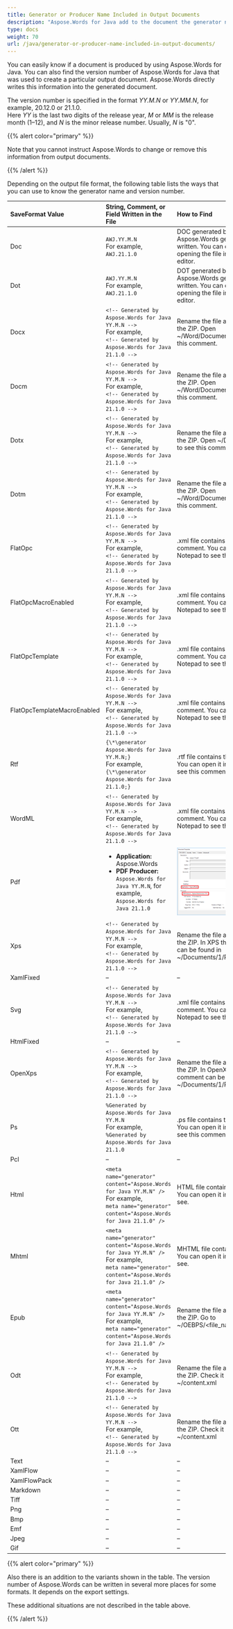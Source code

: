 ```yaml
---
title: Generator or Producer Name Included in Output Documents
description: "Aspose.Words for Java add to the document the generator name and version number that was used to create it. This data can be found in the document in ways that depend on the output file format."
type: docs
weight: 70
url: /java/generator-or-producer-name-included-in-output-documents/
---
```


You can easily know if a document is produced by using Aspose.Words for Java. You can also find the version number of Aspose.Words for Java that was used to create a particular output document. Aspose.Words directly writes this information into the generated document.

The version number is specified in the format *YY.M.N* or *YY.MM.N*, for example, 20.12.0 or 21.1.0.<br />
Here *YY* is the last two digits of the release year, *M* or *MM* is the release month (1–12), and *N* is the minor release number. Usually, *N* is "0".

{{% alert color="primary" %}} 

Note that you cannot instruct Aspose.Words to change or remove this information from output documents.

{{% /alert %}} 

Depending on the output file format, the following table lists the ways that you can use to know the generator name and version number.

|SaveFormat Value|String, Comment, or Field Written in the File|How to Find|
| :- | :- | :- |
|Doc|`AWJ.YY.M.N`<br />For example,<br />`AWJ.21.1.0`|DOC generated by Aspose.Words gets 8 bytes written. You can check it by opening the file in some binary editor.|
|Dot|`AWJ.YY.M.N`<br />For example,<br />`AWJ.21.1.0`|DOT generated by Aspose.Words gets 8 bytes written. You can check it by opening the file in some binary editor.|
|Docx| `<!-- Generated by Aspose.Words for Java YY.M.N -->`<br />For example,<br />`<!-- Generated by Aspose.Words for Java 21.1.0 -->` |Rename the file as .zip. Extract the ZIP. Open ~/Word/Document.xml to see this comment.|
|Docm| `<!-- Generated by Aspose.Words for Java YY.M.N -->`<br />For example,<br />`<!-- Generated by Aspose.Words for Java 21.1.0 -->` |Rename the file as .zip. Extract the ZIP. Open ~/Word/Document.xml to see this comment.|
|Dotx| `<!-- Generated by Aspose.Words for Java YY.M.N -->`<br />For example,<br />`<!-- Generated by Aspose.Words for Java 21.1.0 -->` |Rename the file as .zip. Extract the ZIP. Open ~/Document.xml to see this comment.|
|Dotm| `<!-- Generated by Aspose.Words for Java YY.M.N -->`<br />For example,<br />`<!-- Generated by Aspose.Words for Java 21.1.0 -->` |Rename the file as .zip. Extract the ZIP. Open ~/Word/Document.xml to see this comment.|
|FlatOpc| `<!-- Generated by Aspose.Words for Java YY.M.N -->`<br />For example,<br />`<!-- Generated by Aspose.Words for Java 21.1.0 -->` |.xml file contains this comment. You can open it in Notepad to see this comment.|
|FlatOpcMacroEnabled| `<!-- Generated by Aspose.Words for Java YY.M.N -->`<br />For example,<br />`<!-- Generated by Aspose.Words for Java 21.1.0 -->` |.xml file contains this comment. You can open it in Notepad to see this comment.|
|FlatOpcTemplate| `<!-- Generated by Aspose.Words for Java YY.M.N -->`<br />For example,<br />`<!-- Generated by Aspose.Words for Java 21.1.0 -->` |.xml file contains this comment. You can open it in Notepad to see this comment.|
|FlatOpcTemplateMacroEnabled| `<!-- Generated by Aspose.Words for Java YY.M.N -->`<br />For example,<br />`<!-- Generated by Aspose.Words for Java 21.1.0 -->` |.xml file contains this comment. You can open it in Notepad to see this comment.|
|Rtf|`{\*\generator Aspose.Words for Java YY.M.N;}`<br />For example,<br />`{\*\generator Aspose.Words for Java 21.1.0;}`|.rtf file contains this comment. You can open it in Notepad to see this comment.|
|WordML| `<!-- Generated by Aspose.Words for Java YY.M.N -->`<br />For example,<br />`<!-- Generated by Aspose.Words for Java 21.1.0 -->` |.xml file contains this comment. You can open it in Notepad to see this comment.|
|Pdf|<ul><li>**Application:** Aspose.Words</li><li>**PDF Producer:** `Aspose.Words for Java YY.M.N`, for example,<br />`Aspose.Words for Java 21.1.0`</li></ul>|![todo:image_alt_text](generator-or-producer-name-included-in-output-documents_1)|
|Xps| `<!-- Generated by Aspose.Words for Java YY.M.N -->`<br />For example,<br />`<!-- Generated by Aspose.Words for Java 21.1.0 -->` |Rename the file as .zip. Extract the ZIP. In XPS this comment can be found in ~/Documents/1/Pages/1.fpage|
|XamlFixed| – | – |
|Svg| `<!-- Generated by Aspose.Words for Java YY.M.N -->`<br />For example,<br />`<!-- Generated by Aspose.Words for Java 21.1.0 -->` | .xml file contains this comment. You can open it in Notepad to see this comment. |
|HtmlFixed| – | – |
|OpenXps| `<!-- Generated by Aspose.Words for Java YY.M.N -->`<br />For example,<br />`<!-- Generated by Aspose.Words for Java 21.1.0 -->` |Rename the file as .zip. Extract the ZIP. In OpenXps this comment can be found in ~/Documents/1/Pages/1.fpage|
|Ps|`%Generated by Aspose.Words for Java YY.M.N`<br />For example,<br />`%Generated by Aspose.Words for Java 21.1.0`|.ps file contains this comment. You can open it in Notepad to see this comment.|
|Pcl| – | – |
|Html| `<meta name="generator" content="Aspose.Words for Java YY.M.N" />`<br />For example,<br />`meta name="generator" content="Aspose.Words for Java 21.1.0" />` |HTML file contains this tag. You can open it in Notepad to see.|
|Mhtml| `<meta name="generator" content="Aspose.Words for Java YY.M.N" />`<br />For example,<br />`meta name="generator" content="Aspose.Words for Java 21.1.0" />` |MHTML file contains this tag. You can open it in Notepad to see.|
|Epub| `<meta name="generator" content="Aspose.Words for Java YY.M.N" />`<br />For example,<br />`meta name="generator" content="Aspose.Words for Java 21.1.0" />` |Rename the file as .zip. Extract the ZIP. Go to ~/OEBPS/&lt;file_name&gt;.html.|
|Odt| `<!-- Generated by Aspose.Words for Java YY.M.N -->`<br />For example,<br />`<!-- Generated by Aspose.Words for Java 21.1.0 -->` |Rename the file as .zip. Extract the ZIP. Check it in ~/content.xml|
|Ott| `<!-- Generated by Aspose.Words for Java YY.M.N -->`<br />For example,<br />`<!-- Generated by Aspose.Words for Java 21.1.0 -->` |Rename the file as .zip. Extract the ZIP. Check it in ~/content.xml|
|Text| – | – |
|XamlFlow| – | – |
|XamlFlowPack| – | – |
|Markdown| – | – |
|Tiff| – | – |
|Png| – | – |
|Bmp| – | – |
|Emf| – | – |
|Jpeg| – | – |
|Gif| – | – |

{{% alert color="primary" %}}

Also there is an addition to the variants shown in the table. The version number of Aspose.Words can be written in several more places for some formats. It depends on the export settings.

These additional situations are not described in the table above.

{{% /alert %}}

